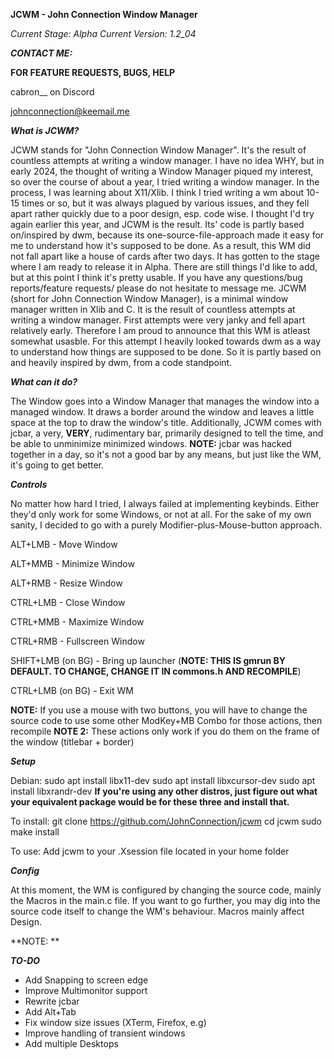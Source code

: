 **JCWM - John Connection Window Manager**

_Current Stage: Alpha_
_Current Version: 1.2_04_

**_CONTACT ME:_**

**FOR FEATURE REQUESTS, BUGS, HELP**

cabron__ on Discord

johnconnection@keemail.me

**_What is JCWM?_**

JCWM stands for "John Connection Window Manager". It's the result of countless attempts at 
writing a window manager. I have no idea WHY, but in early 2024, the thought of writing a Window Manager
piqued my interest, so over the course of about a year, I tried writing a window manager. In the process,
I was learning about X11/Xlib. I think I tried writing a wm about 10-15 times or so, but it was
always plagued by various issues, and they fell apart rather quickly due to a poor design, esp. code wise.
I thought I'd try again earlier this year, and JCWM is the result. Its' code is partly based on/inspired by dwm, because its
one-source-file-approach made it easy for me to understand how it's supposed to be done. As a result, this WM did not fall apart like
a house of cards after two days. It has gotten to the stage where I am ready to release it in Alpha. 
There are still things I'd like to add, but at this point I think it's pretty usable. If you have any 
questions/bug reports/feature requests/
please do not hesitate to message me.
JCWM (short for John Connection Window Manager), is a minimal window manager written in Xlib and C. It is the result of countless attempts at
writing a window manager. First attempts were very janky and fell apart relatively early. Therefore I am proud to announce that this WM is atleast somewhat
usasble. For this attempt I heavily looked towards dwm as a way to understand how things are supposed to be done. So it is partly based on and heavily inspired
by dwm, from a code standpoint. 

**_What can it do?_**

The Window goes into a Window Manager that manages the window into a managed window. It draws a border around the window and leaves a little space at the top to 
draw the window's title. Additionally, JCWM comes with jcbar, a very, **VERY**, rudimentary bar, primarily designed to tell the time, and be able to unminimize minimized
windows. **NOTE:** jcbar was hacked together in a day, so it's not a good bar by any means, but just like the WM, it's going to get better.


**_Controls_**

No matter how hard I tried, I always failed at implementing keybinds. Either they'd only work for some Windows, or not at all. For the sake
of my own sanity, I decided to go with a purely Modifier-plus-Mouse-button approach.

ALT+LMB - Move Window

ALT+MMB - Minimize Window

ALT+RMB - Resize Window

CTRL+LMB - Close Window

CTRL+MMB - Maximize Window

CTRL+RMB - Fullscreen Window

SHIFT+LMB (on BG) - Bring up launcher (**NOTE: THIS IS gmrun BY DEFAULT. TO CHANGE, CHANGE IT IN commons.h AND RECOMPILE**)

CTRL+LMB (on BG) - Exit WM

**NOTE:** If you use a mouse with two buttons, you will have to change the source code to use some other ModKey+MB Combo for those actions, then recompile
**NOTE 2:** These actions only work if you do them on the frame of the window (titlebar + border)

**_Setup_**

Debian:
  sudo apt install libx11-dev
  sudo apt install libxcursor-dev
  sudo apt install libxrandr-dev
**If you're using any other distros, just figure out what your equivalent package would be for these three and install that.**

To install:
  git clone https://github.com/JohnConnection/jcwm
  cd jcwm
  sudo make install

To use: 
  Add jcwm to your .Xsession file located in your home folder

**_Config_**

At this moment, the WM is configured by changing the source code, mainly the Macros in the main.c file. If you want to go further, you may dig into the source code
itself to change the WM's behaviour. Macros mainly affect Design.

**NOTE: **

**_TO-DO_**

+ Add Snapping to screen edge
+ Improve Multimonitor support
+ Rewrite jcbar
+ Add Alt+Tab
+ Fix window size issues (XTerm, Firefox, e.g)
+ Improve handling of transient windows
+ Add multiple Desktops



